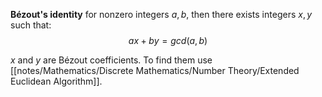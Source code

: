 **Bézout's identity** for nonzero integers $a, b$, then there exists integers $x, y$ such that:
$$
ax + by = gcd(a, b)
$$

$x \text{ and } y$ are Bézout coefficients. To find them use [[notes/Mathematics/Discrete Mathematics/Number Theory/Extended Euclidean Algorithm]].